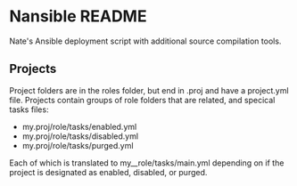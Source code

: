Nansible README
===============

Nate's Ansible deployment script with additional source compilation tools.

Projects
--------

Project folders are in the roles folder, but end in .proj
and have a project.yml file.  Projects contain groups of
role folders that are related, and specical tasks files:

 - my.proj/role/tasks/enabled.yml
 - my.proj/role/tasks/disabled.yml
 - my.proj/role/tasks/purged.yml

Each of which is translated to my__role/tasks/main.yml
depending on if the project is designated as enabled,
disabled, or purged.